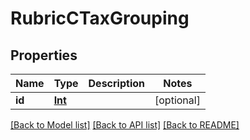 # RubricCTaxGrouping

## Properties
Name | Type | Description | Notes
------------ | ------------- | ------------- | -------------
**id** | [**Int**](Int.md) |  | [optional] 

[[Back to Model list]](../../README.md#documentation-for-models) [[Back to API list]](../../README.md#documentation-for-api-endpoints) [[Back to README]](../../README.md)

